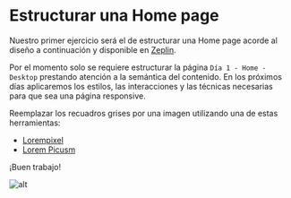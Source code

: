 # Estructurar una Home page

Nuestro primer ejercicio será el de estructurar una Home page acorde al diseño a continuación y disponible en [Zeplin](https://app.zeplin.io/projects).

Por el momento solo se requiere estructurar la página `Día 1 - Home - Desktop` prestando atención a la semántica del contenido. En los próximos días aplicaremos los estilos, las interacciones y las técnicas necesarias para que sea una página responsive.

Reemplazar los recuadros grises por una imagen utilizando una de estas herramientas:
* [Lorempixel](http://lorempixel.com/)
* [Lorem Picusm](https://picsum.photos/)

¡Buen trabajo!

![alt](images/home.png)
